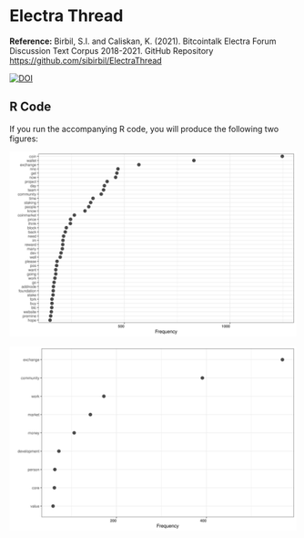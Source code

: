 # Electra Thread

**Reference:** Birbil, S.I. and Caliskan, K. (2021). Bitcointalk Electra Forum Discussion Text Corpus 2018-2021. GitHub Repository
https://github.com/sibirbil/ElectraThread

[![DOI](https://zenodo.org/badge/437621113.svg)](https://zenodo.org/badge/latestdoi/437621113)

## R Code

If you run the accompanying R code, you will produce the following two figures:

![terms](img/term_frequencies_electra.png)

![socialterms](img/social_science_term_frequencies_electra.png)